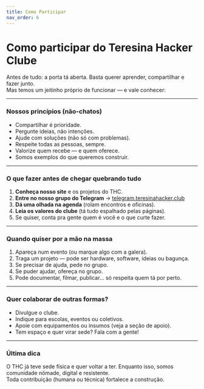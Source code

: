```yaml
---
title: Como Participar
nav_order: 6
---
```


# Como participar do Teresina Hacker Clube

Antes de tudo: a porta tá aberta. Basta querer aprender, compartilhar e fazer junto.  
Mas temos um jeitinho próprio de funcionar — e vale conhecer:

---

### Nossos princípios (não-chatos)

- Compartilhar é prioridade.  
- Pergunte ideias, não intenções.  
- Ajude com soluções (não só com problemas).  
- Respeite todas as pessoas, sempre.  
- Valorize quem recebe — e quem oferece.  
- Somos exemplos do que queremos construir.

---

### O que fazer antes de chegar quebrando tudo

1. **Conheça nosso site** e os projetos do THC.  
2. **Entre no nosso grupo do Telegram** → [telegram.teresinahacker.club](https://telegram.teresinahacker.club)  
3. **Dá uma olhada na agenda** (rolam encontros e oficinas).  
4. **Leia os valores do clube** (tá tudo espalhado pelas páginas).  
5. Se quiser, conta pra gente quem é você e o que curte fazer.

---

### Quando quiser por a mão na massa

1. Apareça num evento (ou marque algo com a galera).  
2. Traga um projeto — pode ser hardware, software, ideias ou bagunça.  
3. Se precisar de ajuda, pede no grupo.  
4. Se puder ajudar, ofereça no grupo.  
5. Pode documentar, filmar, publicar... só respeita quem tá por perto.

---

### Quer colaborar de outras formas?

- Divulgue o clube.  
- Indique para escolas, eventos ou coletivos.  
- Apoie com equipamentos ou insumos (veja a seção de apoio).  
- Tem espaço e quer virar sede? Fala com a gente!

---

### Última dica

O THC já teve sede física e quer voltar a ter. Enquanto isso, somos comunidade nômade, digital e resistente.  
Toda contribuição (humana ou técnica) fortalece a construção.
